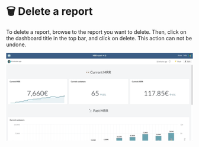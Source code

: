 # 🗑 Delete a report

To delete a report, browse to the report you want to delete. Then, click on the dashboard title in the top bar, and click on delete. This action can not be undone.

![](<../../.gitbook/assets/delete report.gif>)
